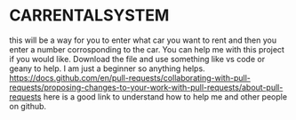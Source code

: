 # CARRENTALSYSTEM
this will be a way for you to enter what car you want to rent and then you enter a number corrosponding to the car. You can help me with this project if you would like. Download the file and use something like vs code or geany to help. I am just a beginner so anything helps. 
https://docs.github.com/en/pull-requests/collaborating-with-pull-requests/proposing-changes-to-your-work-with-pull-requests/about-pull-requests
here is a good link to understand how to help me and other people on github.
